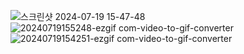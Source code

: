 ![스크린샷 2024-07-19 15-47-48](https://github.com/user-attachments/assets/98014813-69c5-4e1b-b6d4-bf72df043439)
![20240719155248-ezgif com-video-to-gif-converter](https://github.com/user-attachments/assets/fb205ad7-a78f-49d1-a470-6b500950f9e1)
![20240719154251-ezgif com-video-to-gif-converter](https://github.com/user-attachments/assets/cc38732a-48d2-4b0d-9b46-b05798f82dd7)
